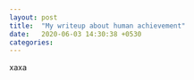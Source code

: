 ```yaml
---
layout: post
title:  "My writeup about human achievement"
date:   2020-06-03 14:30:38 +0530
categories:
---
```

xaxa

[jekyll-docs]: https://jekyllrb.com/docs/home
[jekyll-gh]:   https://github.com/jekyll/jekyll
[jekyll-talk]: https://talk.jekyllrb.com/